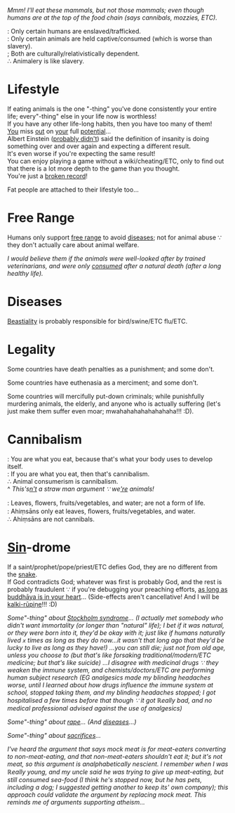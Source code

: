 *Mmm! I'll eat these mammals, but not those mammals; even though humans are at the top of the food chain (says cannibals, mozzies, ETC).*

: Only certain humans are enslaved/trafficked.
<br>: Only certain animals are held captive/consumed (which is worse than slavery).
<br>; Both are culturally/relativistically dependent.
<br>∴ Animalery is like slavery.

# Lifestyle
If eating animals is the one "-thing" you've done consistently your entire life; every"-thing" else in your life now is worthless!
<br>If you have any other life-long habits, then you have too many of them!
<br>[You](https://waitbutwhy.com/2015/12/the-tail-end.html) miss [out](https://waitbutwhy.com/2014/05/life-weeks.html) on [your](https://waitbutwhy.com/2016/10/100-blocks-day.html) full [potential](https://waitbutwhy.com/)...
<br>Albert Einstein ([probably didn't](http://www.news.hypercrit.net/2012/11/13/einstein-on-misattribution-i-probably-didnt-say-that/?utm_source=feedburner&utm_medium=feed&utm_campaign=Feed%3A+hypercrit%2FLcOF+(Becker%27s+Online+Journal))) said the definition of insanity is doing something over and over again and expecting a different result.
<br>It's even worse if you're expecting the same result!
<br>You can enjoy playing a game without a wiki/cheating/ETC, only to find out that there is a lot more depth to the game than you thought.
<br>You're just a [broken record](http://how-i-met-your-mother.wikia.com/wiki/Arrivederci,_Fiero#Music)!

Fat people are attached to their lifestyle too...

# Free Range
Humans only support [free range](#free-range) to avoid [diseases](#diseases); not for animal abuse ∵ they don't actually care about animal welfare.

*I would believe them if the animals were well-looked after by trained veterinarians, and were only [consumed](https://en.wikipedia.org/wiki/Soylent_Green) after a natural death (after a long healthy life).*

# Diseases
[Beastiality](https://en.wikipedia.org/wiki/Zoophilia#Arguments_for_bestiality) is probably responsible for bird/swine/ETC flu/ETC.

# Legality
Some countries have death penalties as a punishment; and some don't.

Some countries have euthenasia as a merciment; and some don't.

Some countries will mercifully put-down criminals; while punishfully murdering animals, the elderly, and anyone who is actually suffering (let's just make them suffer even moar; mwahahahahahahahaha!!! :D).

# Cannibalism
: You are what you eat, because that's what your body uses to develop itself.
<br>: If you are what you eat, then that's cannibalism.
<br>∴ Animal consumerism is cannibalism.
<br>^ *This's[n't](https://en.wikipedia.org/wiki/Ship_of_Theseus) a straw man argument ∵ we['re](https://youtu.be/BhtgINeaJWg) animals!*

: Leaves, ﬂowers, fruits/vegetables, and water; are not a form of life.
<br>: Ahiṃsāns only eat leaves, ﬂowers, fruits/vegetables, and water.
<br>∴ Ahiṃsāns are not cannibals.

# [Sin](https://en.wikipedia.org/wiki/Thou_shalt_not_kill)-drome
If a saint/prophet/pope/priest/ETC defies God, they are no different from the [snake](https://youtu.be/0E00Zuayv9Q).
<br>If God contradicts God; whatever was first is probably God, and the rest is probably fraudulent ∵ if you're debugging your preaching efforts, [as long as buddhāya is in your heart](https://youtu.be/4ClFErO2jGI?t=27s)... (Side-effects aren't cancellative! And I will be [kalki-rūpiṇe](https://www.vedabase.com/en/sb/10/40/22)!!! :D)


*Some"-thing" about [Stockholm syndrome](https://youtu.be/C25qzDhGLx8)... (I actually met somebody who didn't want immortality (or longer than "natural" life); I bet if it was natural, or they were born into it, they'd be okay with it; just like if humans naturally lived `x` times as long as they do now...it wasn't that long ago that they'd be lucky to live as long as they have!) ...you can still die; just not from old age, unless you choose to (but that's like forsaking traditional/modern/ETC medicine; but that's like suicide) ...I disagree with medicinal drugs ∵ they weaken the immune system, and chemists/doctors/ETC are performing human subject research (EG analgesics made my blinding headaches worse, until I learned about how drugs influence the immune system at school, stopped taking them, and my blinding headaches stopped; I got hospitalised a few times before that though ∵ it got ℝeally bad, and no medical professional advised against the use of analgesics)*

*Some"-thing" about [rape](https://youtu.be/o9ncQadOvAM)... (And [diseases](#diseases)...)*

*Some"-thing" about [sacrifices](https://github.com/Shyam-Has-Your-Anomaly-Mitigated/Shyamscript/blob/master/long-term.md)...*

*I've heard the argument that says mock meat is for meat-eaters converting to non-meat-eating, and that non-meat-eaters shouldn't eat it; but it's not meat, so this argument is analphabetically nescient. I remember when I was ℝeally young, and my uncle said he was trying to give up meat-eating, but still consumed sea-food (I think he's stopped now, but he has pets, including a dog; I suggested getting another to keep its' own company); this approach could validate the argument by replacing mock meat. This reminds me of arguments supporting atheism...*
